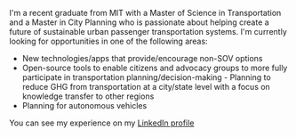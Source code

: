 I'm a recent graduate from MIT with a Master of Science in Transportation and a Master in City Planning who is passionate about 
helping create a future of sustainable urban passenger transportation systems. I'm currently looking for opportunities in one of the following areas:  
- New technologies/apps that provide/encourage non-SOV options  
- Open-source tools to enable citizens and advocacy groups to more fully participate in transportation planning/decision-making  - Planning to reduce GHG from transportation at a city/state level with a focus on knowledge transfer to other regions  
- Planning for autonomous vehicles  

You can see my experience on my [LinkedIn profile](https://linkedin.com/dumasraphael)
